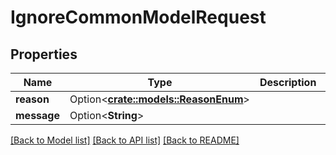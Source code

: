 # IgnoreCommonModelRequest

## Properties

Name | Type | Description | Notes
------------ | ------------- | ------------- | -------------
**reason** | Option<[**crate::models::ReasonEnum**](ReasonEnum.md)> |  | 
**message** | Option<**String**> |  | [optional]

[[Back to Model list]](../README.md#documentation-for-models) [[Back to API list]](../README.md#documentation-for-api-endpoints) [[Back to README]](../README.md)


